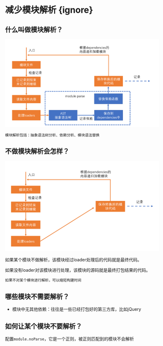 # 减少模块解析 {ignore}

## 什么叫做模块解析？

![](assets/2020-02-13-16-26-41.png)

`模块解析包括：抽象语法树分析、依赖分析、模块语法替换`

## 不做模块解析会怎样？

![](assets/2020-02-13-16-28-10.png)

如果某个模块不做解析，该模块经过loader处理后的代码就是最终代码。

如果没有loader对该模块进行处理，该模块的源码就是最终打包结果的代码。

`如果不对某个模块进行解析，可以缩短构建时间`

## 哪些模块不需要解析？

- 模块中无其他依赖：往往是一些已经打包好的第三方库，比如jQuery

## 如何让某个模块不要解析？

配置`module.noParse`，它是一个正则，被正则匹配到的模块不会解析